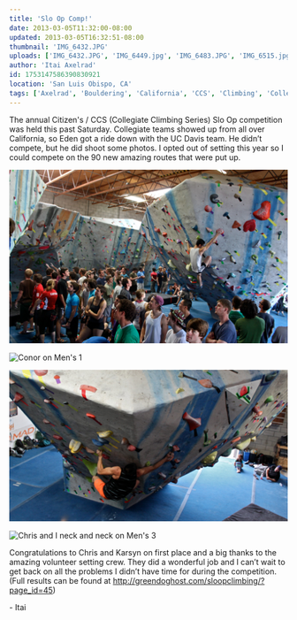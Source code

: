 ```yaml
---
title: 'Slo Op Comp!'
date: 2013-03-05T11:32:00-08:00
updated: 2013-03-05T16:32:51-08:00
thumbnail: 'IMG_6432.JPG'
uploads: ['IMG_6432.JPG', 'IMG_6449.jpg', 'IMG_6483.JPG', 'IMG_6515.jpg']
author: 'Itai Axelrad'
id: 1753147586390830921
location: 'San Luis Obispo, CA'
tags: ['Axelrad', 'Bouldering', 'California', 'CCS', 'Climbing', 'Collegiate', 'Competition', 'Eden', 'Itai', 'Slo Op']
---
```


The annual Citizen's / CCS (Collegiate Climbing Series) Slo Op competition was held this past Saturday. Collegiate teams showed up from all over California, so Eden got a ride down with the UC Davis team. He didn’t compete, but he did shoot some photos. I opted out of setting this year so I could compete on the 90 new amazing routes that were put up.

![The crowd](uploads/IMG_6432.JPG)

![Conor on Men's 1](uploads/IMG_6449.jpg)

![Nic on Men's 2](uploads/IMG_6483.JPG)

![Chris and I neck and neck on Men's 3](uploads/IMG_6515.jpg)

Congratulations to Chris and Karsyn on first place and a big thanks to the amazing volunteer setting crew. They did a wonderful job and I can’t wait to get back on all the problems I didn’t have time for during the competition. (Full results can be found at <http://greendoghost.com/sloopclimbing/?page_id=45>)

\- Itai
